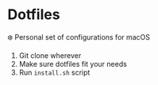 # Dotfiles
❄️ Personal set of configurations for macOS

1. Git clone wherever
2. Make sure dotfiles fit your needs
3. Run `install.sh` script